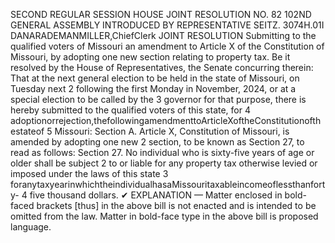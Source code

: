 SECOND REGULAR SESSION
HOUSE JOINT
RESOLUTION NO. 82
102ND GENERAL ASSEMBLY
INTRODUCED BY REPRESENTATIVE SEITZ.
3074H.01I DANARADEMANMILLER,ChiefClerk
JOINT RESOLUTION
Submitting to the qualified voters of Missouri an amendment to Article X of the Constitution
of Missouri, by adopting one new section relating to property tax.
Be it resolved by the House of Representatives, the Senate concurring therein:
That at the next general election to be held in the state of Missouri, on Tuesday next
2 following the first Monday in November, 2024, or at a special election to be called by the
3 governor for that purpose, there is hereby submitted to the qualified voters of this state, for
4 adoptionorrejection,thefollowingamendmenttoArticleXoftheConstitutionofthestateof
5 Missouri:
Section A. Article X, Constitution of Missouri, is amended by adopting one new
2 section, to be known as Section 27, to read as follows:
Section 27. No individual who is sixty-five years of age or older shall be subject
2 to or liable for any property tax otherwise levied or imposed under the laws of this state
3 foranytaxyearinwhichtheindividualhasaMissouritaxableincomeoflessthanforty-
4 five thousand dollars.
✔
EXPLANATION — Matter enclosed in bold-faced brackets [thus] in the above bill is not enacted and is
intended to be omitted from the law. Matter in bold-face type in the above bill is proposed language.